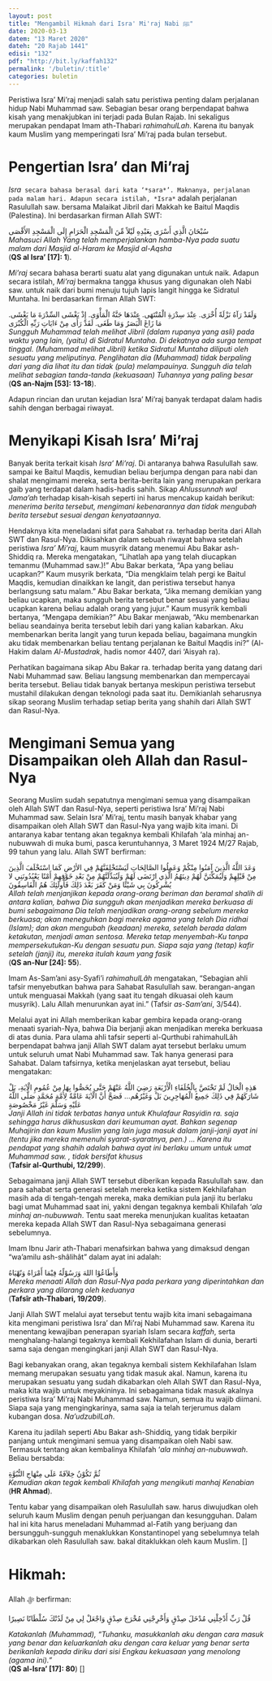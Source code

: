 ```yaml
---
layout: post
title: "Mengambil Hikmah dari Isra' Mi'raj Nabi ﷺ"
date: 2020-03-13
datem: "13 Maret 2020"
dateh: "20 Rajab 1441"
edisi: "132"
pdf: "http://bit.ly/kaffah132"
permalink: '/buletin/:title'
categories: buletin
---
```


Peristiwa Isra’ Mi’raj menjadi salah satu peristiwa penting dalam perjalanan hidup Nabi Muhammad saw. Sebagian besar orang berpendapat bahwa kisah yang menakjubkan ini terjadi pada Bulan Rajab. Ini sekaligus merupakan pendapat Imam ath-Thabari *rahimahulLah*. Karena itu banyak kaum Muslim yang memperingati Isra’ Mi’raj pada bulan tersebut.

# Pengertian Isra’ dan Mi’raj

*Isra*` secara bahasa berasal dari kata ‘*sara*’. Maknanya, perjalanan pada malam hari. Adapun secara istilah, *Isra*` adalah perjalanan Rasulullah saw. bersama Malaikat Jibril dari Makkah ke Baitul Maqdis (Palestina). Ini berdasarkan firman Allah SWT:

<div class="text-right-arabic">
سُبْحَانَ الَّذِي أَسْرَى بِعَبْدِهِ لَيْلاً مِّنَ الْمَسْجِدِ الْحَرَامِ إِلَى الْمَسْجِدِ الأَقْصَى
</div>

<div class="text-right">
<i>Mahasuci Allah Yang telah memperjalankan hamba-Nya pada suatu malam dari Masjid al-Haram ke Masjid al-Aqsha</i><br>
(<b>QS al Isra’ [17]: 1</b>).
</div>

*Mi’raj* secara bahasa berarti suatu alat yang digunakan untuk naik. Adapun secara istilah, *Mi’raj* bermakna tangga khusus yang digunakan oleh Nabi saw. untuk naik dari bumi menuju tujuh lapis langit hingga ke Sidratul Muntaha. Ini berdasarkan firman Allah SWT:

<div class="text-right-arabic">
وَلَقَدْ رَآهُ نَزْلَةً أُخْرَى. عِنْدَ سِدْرَةِ الْمُنْتَهَى. عِنْدَهَا جَنَّةُ الْمَأْوَى. إِذْ يَغْشَى السِّدْرَةَ مَا يَغْشَى. مَا زَاغَ الْبَصَرُ وَمَا طَغَى. لَقَدْ رَأَى مِنْ ءَايَاتِ رَبِّهِ الْكُبْرَى
</div>

<div class="text-right">
<i>Sungguh Muhammad telah melihat Jibril (dalam rupanya yang asli) pada waktu yang lain, (yaitu) di Sidratul Muntaha. Di dekatnya ada surga tempat tinggal. (Muhammad melihat Jibril) ketika Sidratul Muntaha diliputi oleh sesuatu yang meliputinya. Penglihatan dia (Muhammad) tidak berpaling dari yang dia lihat itu dan tidak (pula) melampauinya. Sungguh dia telah melihat sebagian tanda-tanda (kekuasaan) Tuhannya yang paling besar</i><br>
(<b>QS an-Najm [53]: 13-18</b>).
</div>

Adapun rincian dan urutan kejadian Isra’ Mi’raj banyak terdapat dalam hadis sahih dengan berbagai riwayat.

# Menyikapi Kisah Isra’ Mi’raj

Banyak berita terkait kisah *Isra’ Mi’raj*. Di antaranya bahwa Rasulullah saw. sampai ke Baitul Maqdis, kemudian beliau berjumpa dengan para nabi dan shalat mengimami mereka, serta berita-berita lain yang merupakan perkara gaib yang terdapat dalam hadis-hadis sahih. Sikap *Ahlussunnah wal Jama’ah* terhadap kisah-kisah seperti ini harus mencakup kaidah berikut: *menerima berita tersebut, mengimani kebenarannya dan tidak mengubah berita tersebut sesuai dengan kenyataannya*.

Hendaknya kita meneladani sifat para Sahabat ra. terhadap berita dari Allah SWT dan Rasul-Nya. Dikisahkan dalam sebuah riwayat bahwa setelah peristiwa *Isra’ Mi’raj*, kaum musyrik datang menemui Abu Bakar ash-Shiddiq ra. Mereka mengatakan, “Lihatlah apa yang telah diucapkan temanmu (Muhammad saw.)!” Abu Bakar berkata, “Apa yang beliau ucapkan?” Kaum musyrik berkata, “Dia mengklaim telah pergi ke Baitul Maqdis, kemudian dinaikkan ke langit, dan peristiwa tersebut hanya berlangsung satu malam.” Abu Bakar berkata, “Jika memang demikian yang beliau ucapkan, maka sungguh berita tersebut benar sesuai yang beliau ucapkan karena beliau adalah orang yang jujur.” Kaum musyrik kembali bertanya, “Mengapa demikian?” Abu Bakar menjawab, “Aku membenarkan beliau seandainya berita tersebut lebih dari yang kalian kabarkan. Aku membenarkan berita langit yang turun kepada beliau, bagaimana mungkin aku tidak membenarkan beliau tentang perjalanan ke Baitul Maqdis ini?” (Al-Hakim dalam *Al-Mustadrak*, hadis nomor 4407, dari ‘Aisyah ra).

Perhatikan bagaimana sikap Abu Bakar ra. terhadap berita yang datang dari Nabi Muhammad saw. Beliau langsung membenarkan dan mempercayai berita tersebut. Beliau tidak banyak bertanya meskipun peristiwa tersebut mustahil dilakukan dengan teknologi pada saat itu. Demikianlah seharusnya sikap seorang Muslim terhadap setiap berita yang shahih dari Allah SWT dan Rasul-Nya.

# Mengimani Semua yang Disampaikan oleh Allah dan Rasul-Nya

Seorang Muslim sudah sepatutnya mengimani semua yang disampaikan oleh Allah SWT dan Rasul-Nya, seperti peristiwa Isra’ Mi’raj Nabi Muhammad saw. Selain Isra’ Mi’raj, tentu masih banyak khabar yang disampaikan oleh Allah SWT dan Rasul-Nya yang wajib kita imani. Di antaranya kabar tentang akan tegaknya kembali Khilafah ‘ala minhaj an-nubuwwah di muka bumi, pasca keruntuhannya, 3 Maret 1924 M/27 Rajab, 99 tahun yang lalu. Allah SWT berfirman:

<div class="text-right-arabic">
وَعَدَ اللَّهُ الَّذِينَ آمَنُوا مِنْكُمْ وَعَمِلُوا الصَّالِحَاتِ لَيَسْتَخْلِفَنَّهُمْ فِي الأرْضِ كَمَا اسْتَخْلَفَ الَّذِينَ مِنْ قَبْلِهِمْ وَلَيُمَكِّنَنَّ لَهُمْ دِينَهُمُ الَّذِي ارْتَضَى لَهُمْ وَلَيُبَدِّلَنَّهُمْ مِنْ بَعْدِ خَوْفِهِمْ أَمْنًا يَعْبُدُونَنِي لا يُشْرِكُونَ بِي شَيْئًا وَمَنْ كَفَرَ بَعْدَ ذَلِكَ فَأُولَئِكَ هُمُ الْفَاسِقُونَ
</div>

<div class="text-right">
<i>Allah telah menjanjikan kepada orang-orang beriman dan beramal shalih di antara kalian, bahwa Dia sungguh akan menjadikan mereka berkuasa di bumi sebagaimana Dia telah menjadikan orang-orang sebelum mereka berkuasa; akan meneguhkan bagi mereka agama yang telah Dia ridhai (Islam); dan akan mengubah (keadaan) mereka, setelah berada dalam ketakutan, menjadi aman sentosa. Mereka tetap menyembah-Ku tanpa mempersekutukan-Ku dengan sesuatu pun. Siapa saja yang (tetap) kafir setelah (janji) itu, mereka itulah kaum yang fasik</i><br>
(<b>QS an-Nur [24]: 55</b>).
</div>

Imam As-Sam’ani asy-Syafi’i *rahimahulLâh* mengatakan, “Sebagian ahli tafsir menyebutkan bahwa para Sahabat Rasulullah saw. berangan-angan untuk menguasai Makkah (yang saat itu tengah dikuasai oleh kaum musyrik). Lalu Allah menurunkan ayat ini.” (Tafsir *as-Sam’ani*, 3/544).

Melalui ayat ini Allah memberikan kabar gembira kepada orang-orang menaati syariah-Nya, bahwa Dia berjanji akan menjadikan mereka berkuasa di atas dunia. Para ulama ahli tafsir seperti al-Qurthubi rahimahulLâh berpendapat bahwa janji Allah SWT dalam ayat tersebut berlaku umum untuk seluruh umat Nabi Muhammad saw. Tak hanya generasi para Sahabat. Dalam tafsirnya, ketika menjelaskan ayat tersebut, beliau mengatakan:

<div class="text-right-arabic">
هَذِهِ الْحَالُ لَمْ تَخْتَصَّ بِالْخُلَفَاءِ الْأَرْبَعَةِ رَضِيَ اللَّهُ عَنْهُمْ حَتَّى يُخَصُّوا بِهَا مِنْ عُمُومِ الْآيَةِ، بَلْ شَارَكَهُمْ فِي ذَلِكَ جَمِيعُ الْمُهَاجِرِينَ بَلْ وَغَيْرُهُم… فَصَحَّ أَنَّ الْآيَةَ عَامَّةٌ لِأُمَّةِ مُحَمَّدٍ صَلَّى اللَّهُ عَلَيْهِ وَسَلَّمَ غَيْرُ مَخْصُوصَةٍ
</div>

<div class="text-right">
<i>Janji Allah ini tidak terbatas hanya untuk Khulafaur Rasyidin ra. saja sehingga harus dikhususkan dari keumuman ayat. Bahkan segenap Muhajirin dan kaum Muslim yang lain juga masuk dalam janji-janji ayat ini (tentu jika mereka memenuhi syarat-syaratnya, pen.) … Karena itu pendapat yang shahih adalah bahwa ayat ini berlaku umum untuk umat Muhammad saw. , tidak bersifat khusus</i><br>
(<b>Tafsir al-Qurthubi, 12/299</b>).
</div>

Sebagaimana janji Allah SWT tersebut diberikan kepada Rasulullah saw. dan para sahabat serta generasi setelah mereka ketika sistem Kekhilafahan masih ada di tengah-tengah mereka, maka demikian pula janji itu berlaku bagi umat Muhammad saat ini, yakni dengan tegaknya kembali Khilafah ‘*ala minhaj an-nubuwwah*. Tentu saat mereka menunjukan kualitas ketaatan mereka kepada Allah SWT dan Rasul-Nya sebagaimana generasi sebelumnya.

Imam Ibnu Jarir ath-Thabari menafsirkan bahwa yang dimaksud dengan “wa’amilu ash-shâlihât” dalam ayat ini adalah:

<div class="text-right-arabic">
وَأَطَاعُوْا اللهَ وَرَسُوْلًهُ فِيْمَا أَمْرَاهُ وَنًهْيَاهُ
</div>

<div class="text-right">
<i>Mereka menaati Allah dan Rasul-Nya pada perkara yang diperintahkan dan perkara yang dilarang oleh keduanya</i><br>
(<b>Tafsîr ath-Thabari, 19/209</b>).
</div>

Janji Allah SWT melalui ayat tersebut tentu wajib kita imani sebagaimana kita mengimani peristiwa Isra’ dan Mi’raj Nabi Muhammad saw. Karena itu menentang kewajiban penerapan syariah Islam secara *kaffah*, serta menghalang-halangi tegaknya kembali Kekhilafahan Islam di dunia, berarti sama saja dengan mengingkari janji Allah SWT dan Rasul-Nya.

Bagi kebanyakan orang, akan tegaknya kembali sistem Kekhilafahan Islam memang merupakan sesuatu yang tidak masuk akal. Namun, karena itu merupakan sesuatu yang sudah dikabarkan oleh Allah SWT dan Rasul-Nya, maka kita wajib untuk meyakininya. Ini sebagaimana tidak masuk akalnya peristiwa Isra’ Mi’raj Nabi Muhammad saw. Namun, semua itu wajib diimani. Siapa saja yang mengingkarinya, sama saja ia telah terjerumus dalam kubangan dosa. *Na’udzubilLah*.

Karena itu jadilah seperti Abu Bakar ash-Shiddiq, yang tidak berpikir panjang untuk mengimani semua yang disampaikan oleh Nabi saw. Termasuk tentang akan kembalinya Khilafah ‘*ala minhaj an-nubuwwah*. Beliau bersabda:

<div class="text-right-arabic">
ثُمَّ تَكُوْنُ خِلاَفَةً عَلَى مِنْهَاجِ النُّبُوَّةِ
</div>

<div class="text-right">
<i>Kemudian akan tegak kembali Khilafah yang mengikuti manhaj Kenabian</i><br>
(<b>HR Ahmad</b>).
</div>

Tentu kabar yang disampaikan oleh Rasulullah saw. harus diwujudkan oleh seluruh kaum Muslim dengan penuh perjuangan dan kesungguhan. Dalam hal ini kita harus meneladani Muhammad al-Fatih yang berjuang dan bersungguh-sungguh menaklukkan Konstantinopel yang sebelumnya telah dikabarkan oleh Rasulullah saw. bakal ditaklukkan oleh kaum Muslim. []

<!-- HIKMAH -->
<div class="card mt-5">
  <div class="card-header">
  <h1>Hikmah:</h1>
  </div>

  <div class="card-body">
  <p class="text-center">
  Allah ﷻ  berfirman:
  </p>

  <p class="text-center-arabic">
  قُلْ رَبِّ أَدْخِلْنِي مُدْخَلَ صِدْقٍ وَأَخْرِجْنِي مُخْرَجَ صِدْقٍ وَاجْعَلْ لِي مِنْ لَدُنْكَ سُلْطَانًا نَصِيرًا
  </p>

  <p class="text-center">
  <i>Katakanlah (Muhammad), “Tuhanku, masukkanlah aku dengan cara masuk yang benar dan keluarkanlah aku dengan cara keluar yang benar serta berikanlah kepada diriku dari sisi Engkau kekuasaan yang menolong (agama ini).”</i><br>
  (<b>QS al-Isra’ [17]: 80</b>) []
  </p>
  </div>
</div>
<!-- END HIKMAH -->

